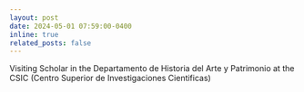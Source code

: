 ```yaml
---
layout: post
date: 2024-05-01 07:59:00-0400
inline: true
related_posts: false
---
```


Visiting Scholar in the Departamento de Historia del Arte y Patrimonio at the CSIC (Centro Superior de Investigaciones Cientificas)

